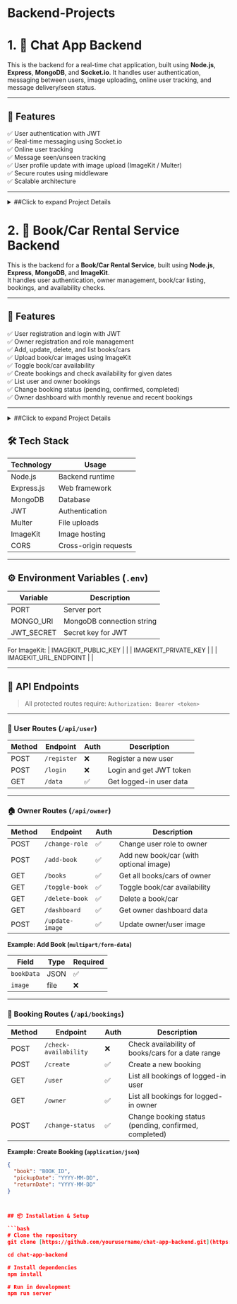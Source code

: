 # Backend-Projects

# 1. 💬 Chat App Backend

This is the backend for a real-time chat application, built using **Node.js**, **Express**, **MongoDB**, and **Socket.io**. It handles user authentication, messaging between users, image uploading, online user tracking, and message delivery/seen status.

---

## 🚀 Features

✅ User authentication with JWT  
✅ Real-time messaging using Socket.io  
✅ Online user tracking  
✅ Message seen/unseen tracking  
✅ User profile update with image upload (ImageKit / Multer)  
✅ Secure routes using middleware  
✅ Scalable architecture  

---


<details>
<summary> ##Click to expand Project Details</summary>



## 🛠️ Tech Stack

| Technology   | Usage |
|-------------|--------|
| Node.js     | Backend runtime |
| Express.js  | Web framework |
| MongoDB     | Database |
| Socket.io   | Real-time communication |
| JWT         | Authentication |
| Multer      | File upload |
| ImageKit    | Image hosting (optional) |
| CORS        | Cross-origin access |

---

## ⚙️ Environment Variables (`.env`)

| Variable | Description |
|----------|------------|
| PORT | Server port |
| MONGO_URI | MongoDB connection string |
| JWT_SECRET | Secret key for JWT |

For ImageKit:
| IMAGEKIT_PUBLIC_KEY | |
| IMAGEKIT_PRIVATE_KEY | |
| IMAGEKIT_URL_ENDPOINT | |

---

## 🔌 Socket.io Events

| Event           | Direction        | Description                              |
|-----------------|----------------|------------------------------------------|
| `connection`    | Client → Server | Connects user to socket with userId      |
| `getOnlineUsers`| Server → Client | Sends current list of online users       |
| `newMessage`    | Server → Client | Emits new message to receiver            |
| `disconnect`    | Client → Server | Removes user from online map             |

---

## 📍 API Endpoints

> All protected routes require: `Authorization: Bearer <token>`

### 👤 User Routes (`/api/user`)

| Method | Endpoint         | Auth | Description                       |
|--------|-----------------|------|-----------------------------------|
| POST   | `/register`      | ❌   | Register a new user               |
| POST   | `/login`         | ❌   | Login and get JWT token           |
| GET    | `/check`         | ✅   | Verify token & get user info      |
| PUT    | `/updateProfile` | ✅   | Update user profile (name, bio, image) |

**Example: Update Profile (`multipart/form-data`)**

| Field | Type   | Optional |
|-------|--------|----------|
| `name`| string | ✅       |
| `bio` | string | ✅       |
| `image`| file  | ✅       |

---

### 💬 Message Routes (`/api/messages`)

| Method | Endpoint      | Auth | Description                                         |
|--------|---------------|------|---------------------------------------------------|
| GET    | `/users`       | ✅   | Get all users except logged-in one, with unseen messages count |
| GET    | `/:id`         | ✅   | Get all messages with a specific user            |
| PUT    | `/mark/:id`    | ✅   | Mark a specific message as seen                  |
| POST   | `/send/:id`    | ✅   | Send a message (text/image) to a user           |

**Example: Send Message (`multipart/form-data`)**

| Field  | Type   | Optional |
|--------|--------|----------|
| `text` | string | ✅       |
| `image`| file   | ✅       |

</details>


# 2. 🚗 Book/Car Rental Service Backend

This is the backend for a **Book/Car Rental Service**, built using **Node.js**, **Express**, **MongoDB**, and **ImageKit**.  
It handles user authentication, owner management, book/car listing, bookings, and availability checks.

---

## 🚀 Features

✅ User registration and login with JWT  
✅ Owner registration and role management  
✅ Add, update, delete, and list books/cars  
✅ Upload book/car images using ImageKit  
✅ Toggle book/car availability  
✅ Create bookings and check availability for given dates  
✅ List user and owner bookings  
✅ Change booking status (pending, confirmed, completed)  
✅ Owner dashboard with monthly revenue and recent bookings  


---

<details>
  <summary>##Click to expand Project Details</summary>


</details>

## 🛠️ Tech Stack

| Technology   | Usage |
|-------------|--------|
| Node.js     | Backend runtime |
| Express.js  | Web framework |
| MongoDB     | Database |
| JWT         | Authentication |
| Multer      | File uploads |
| ImageKit    | Image hosting |
| CORS        | Cross-origin requests |

---

## ⚙️ Environment Variables (`.env`)

| Variable | Description |
|----------|------------|
| PORT | Server port |
| MONGO_URI | MongoDB connection string |
| JWT_SECRET | Secret key for JWT |

For ImageKit:
| IMAGEKIT_PUBLIC_KEY | |
| IMAGEKIT_PRIVATE_KEY | |
| IMAGEKIT_URL_ENDPOINT | |

---

## 📍 API Endpoints

> All protected routes require: `Authorization: Bearer <token>`  

---

### 👤 User Routes (`/api/user`)

| Method | Endpoint | Auth | Description |
|--------|---------|------|-------------|
| POST   | `/register` | ❌ | Register a new user |
| POST   | `/login` | ❌ | Login and get JWT token |
| GET    | `/data` | ✅ | Get logged-in user data |

---

### 🏠 Owner Routes (`/api/owner`)

| Method | Endpoint | Auth | Description |
|--------|---------|------|-------------|
| POST   | `/change-role` | ✅ | Change user role to owner |
| POST   | `/add-book` | ✅ | Add new book/car (with optional image) |
| GET    | `/books` | ✅ | Get all books/cars of owner |
| GET    | `/toggle-book` | ✅ | Toggle book/car availability |
| GET    | `/delete-book` | ✅ | Delete a book/car |
| GET    | `/dashboard` | ✅ | Get owner dashboard data |
| POST   | `/update-image` | ✅ | Update owner/user image |

**Example: Add Book (`multipart/form-data`)**

| Field | Type | Required |
|-------|------|----------|
| `bookData` | JSON | ✅ |
| `image` | file | ❌ |

---

### 📅 Booking Routes (`/api/bookings`)

| Method | Endpoint | Auth | Description |
|--------|---------|------|-------------|
| POST   | `/check-availability` | ❌ | Check availability of books/cars for a date range |
| POST   | `/create` | ✅ | Create a new booking |
| GET    | `/user` | ✅ | List all bookings of logged-in user |
| GET    | `/owner` | ✅ | List all bookings for logged-in owner |
| POST   | `/change-status` | ✅ | Change booking status (pending, confirmed, completed) |

**Example: Create Booking (`application/json`)**

```json
{
  "book": "BOOK_ID",
  "pickupDate": "YYYY-MM-DD",
  "returnDate": "YYYY-MM-DD"
}



## 📦 Installation & Setup

```bash
# Clone the repository
git clone [https://github.com/yourusername/chat-app-backend.git](https://github.com/Safiul-Alam-Sarker/Backend-Projects)

cd chat-app-backend

# Install dependencies
npm install

# Run in development
npm run server
